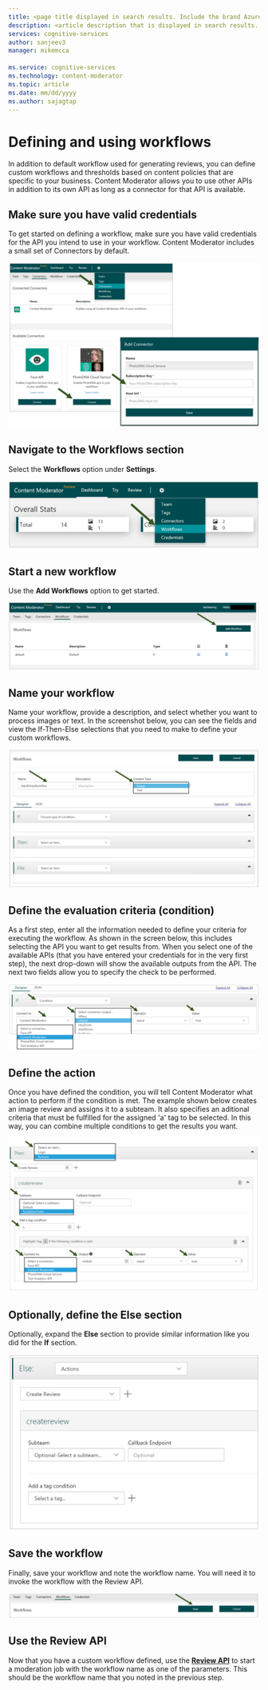 ```yaml
---
title: <page title displayed in search results. Include the brand Azure. Up to 60 characters> | Microsoft Docs
description: <article description that is displayed in search results. 115 - 145 characters.>
services: cognitive-services
author: sanjeev3
manager: mikemcca

ms.service: cognitive-services
ms.technology: content-moderator
ms.topic: article
ms.date: mm/dd/yyyy
ms.author: sajagtap
---
```


# Defining and using workflows  #

In addition to default workflow used for generating reviews, you can define custom workflows and thresholds based on content policies that are specific to your business. Content Moderator allows you to use other APIs in addition to its own API as long as a connector for that API is available.

## Make sure you have valid credentials ##

To get started on defining a workflow, make sure you have valid credentials for the API you intend to use in your workflow. Content Moderator includes a small set of Connectors by default.

![Connectors](images/2-Workflows.PNG)

## Navigate to the Workflows section ##

Select the **Workflows** option under **Settings**.

![Connectors](images/2-Workflows-0.PNG)

## Start a new workflow ##

Use the **Add Workflows** option to get started.

![Connectors](images/2-Workflows-1.PNG)

## Name your workflow ##

Name your workflow, provide a description, and select whether you want to process images or text.
In the screenshot below, you can see the fields and view the If-Then-Else selections that you need to make to define your custom workflows.

![Connectors](images/2-Workflows-2.PNG)

## Define the evaluation criteria (condition) ##

As a first step, enter all the information needed to define your criteria for executing the workflow. As shown in the screen below, this includes selecting the API you want to get results from. When you select one of the available APIs (that you have entered your credentials for in the very first step), the next drop-down will show the available outputs from the API. The next two fields allow you to specify the check to be performed.

![Connectors](images/2-Workflows-3.PNG)

## Define the action ##

Once you have defined the condition, you will tell Content Moderator what action to perform if the condition is met. The example shown below creates an image review and assigns it to a subteam. It also specifies an aditional criteria that must be fulfilled for the assigned 'a' tag to be selected. In this way, you can combine multiple conditions to get the results you want.

![Connectors](images/2-Workflows-5.PNG)

## Optionally, define the Else section ##

Optionally, expand the **Else** section to provide similar information like you did for the **If** section.

![Connectors](images/2-Workflows-6.PNG)

## Save the workflow ##

Finally, save your workflow and note the workflow name. You will need it to invoke the workflow with the Review API.

![Connectors](images/2-Workflows-7.PNG)

## Use the Review API ##

Now that you have a custom workflow defined, use the [**Review API**](https://westus.dev.cognitive.microsoft.com/docs/services/580519463f9b070e5c591178/operations/580519483f9b0709fc47f9c5) to start a moderation job with the workflow name as one of the parameters. This should be the workflow name that you noted in the previous step.

